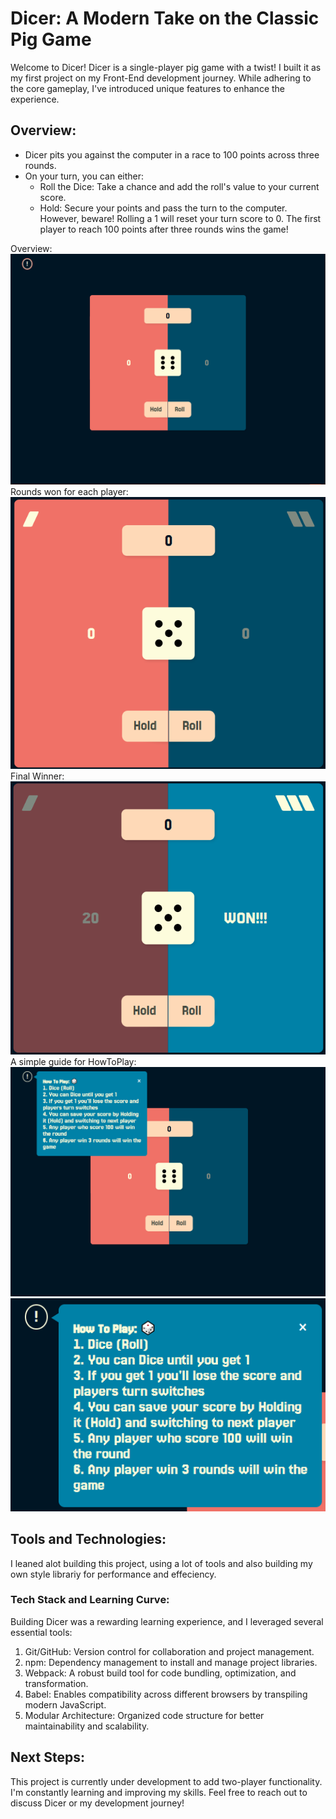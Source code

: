 # Dicer: A Modern Take on the Classic Pig Game
Welcome to Dicer!
Dicer is a single-player pig game with a twist! I built it as my first project on my Front-End 
development journey. While adhering to the core gameplay, I've introduced unique features to enhance 
the experience.

## Overview:
- Dicer pits you against the computer in a race to 100 points across three rounds.
- On your turn, you can either:
  - Roll the Dice: Take a chance and add the roll's value to your current score.
  - Hold: Secure your points and pass the turn to the computer.
However, beware! Rolling a 1 will reset your turn score to 0.
The first player to reach 100 points after three rounds wins the game!

Overview:
![alt text](./readme/image-4.png)
Rounds won for each player:
![alt text](./readme/image-1.png)
Final Winner:
![alt text](./readme/image.png)
A simple guide for HowToPlay:
![alt text](./readme/image-2.png)
![alt text](./readme/image-3.png)

## Tools and Technologies:
I leaned alot building this project, using a lot of tools and also building my own style librariy for
performance and effeciency.

### Tech Stack and Learning Curve:
Building Dicer was a rewarding learning experience, and I leveraged several essential tools:
1. Git/GitHub: Version control for collaboration and project management.
2. npm: Dependency management to install and manage project libraries.
3. Webpack: A robust build tool for code bundling, optimization, and transformation.
4. Babel: Enables compatibility across different browsers by transpiling modern JavaScript.
5. Modular Architecture: Organized code structure for better maintainability and scalability.

## Next Steps:
This project is currently under development to add two-player functionality.
I'm constantly learning and improving my skills. Feel free to reach out to discuss Dicer or my 
development journey!